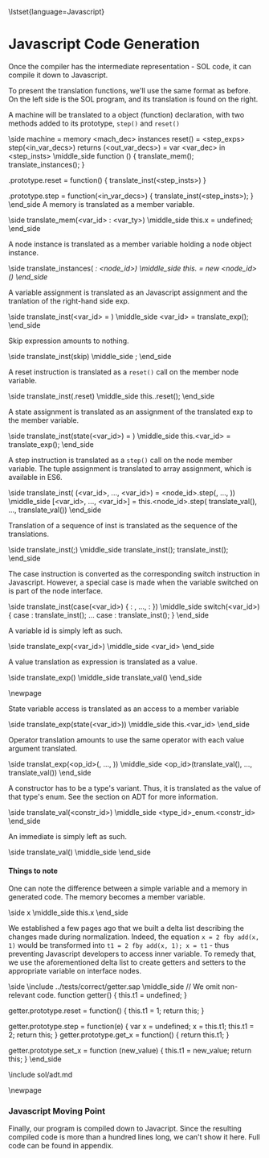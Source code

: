 \lstset{language=Javascript}

# Javascript Code Generation

Once the compiler has the intermediate representation - SOL code, it can compile
it down to Javascript.

To present the translation functions, we'll use the same format as before.
On the left side is the SOL program, and its translation is found on the right.

A machine will be translated to a object (function) declaration, with two methods added to
its prototype, `step()` and `reset()`

\side
machine <id> =
  memory <mach_dec>
  instances <instances>
  reset() =
      <step_exps>
    step(<in_var_decs>) returns (<out_var_decs>) =
    var <var_dec> in
    <step_insts>
\middle_side
function <id>() {
  translate_mem(<machdec>);
  translate_instances(<instances>);
}

<id>.prototype.reset = function() {
  translate_inst(<step_insts>)
}

<id>.prototype.step = function(<in_var_decs>) {
  translate_inst(<step_insts>);
}
\end_side
A memory is translated as a member variable.

\side
translate_mem(<var_id> : <var_ty>)
\middle_side
this.x = undefined;
\end_side

A node instance is translated as a member variable holding a node object instance.

\side
translate_instances(<var> : <node_id>)
\middle_side
this.<var> = new <node_id>()
\end_side

A variable assignment is translated as an Javascript assignment and the tranlation
of the right-hand side exp.

\side
translate_inst(<var_id> = <exp>)
\middle_side
<var_id> = translate_exp(<exp>);
\end_side

Skip expression amounts to nothing.

\side
translate_inst(skip)
\middle_side
;
\end_side

A reset instruction is translated as a `reset()` call on the
member node variable.

\side
translate_inst(<id>.reset)
\middle_side
this.<id>.reset();
\end_side

A state assignment is translated as an assignment of the
translated exp to the member variable.

\side
translate_inst(state(<var_id>) = <exp>)
\middle_side
this.<var_id> = translate_exp(<exp>);
\end_side

A step instruction is translated as a `step()` call on the node
member variable. The tuple assignment is translated to array assignment,
which is available in ES6.

\side
translate_inst(
  (<var_id>, ..., <var_id>) =
  <node_id>.step(<value>, ..., <value>))
\middle_side
[<var_id>, ..., <var_id>] =
  this.<node_id>.step(
    translate_val(<value>), ..., translate_val(<value>))
\end_side

Translation of a sequence of inst is translated as the sequence of
the translations.

\side
translate_inst(<inst>;<inst>)
\middle_side
translate_inst(<inst>);
translate_inst(<inst>);
\end_side

The case instruction is converted as the corresponding switch
instruction in Javascript. However, a special case is made when
the variable switched on is part of the node interface.

\side
translate_inst(case(<var_id>) 
  {<constr> : <inst>,
   ...,
   <constr> : <inst>})
\middle_side
switch(<var_id>) {
  case <constr>:
    translate_inst(<inst>);
  ...
  case <constr>:
    translate_inst(<inst>);
}
\end_side

A variable id is simply left as such.

\side
translate_exp(<var_id>)
\middle_side
<var_id>
\end_side

A value translation as expression is translated as a value.

\side
translate_exp(<value>)
\middle_side
translate_val(<value>)
\end_side

\newpage

State variable access is translated as an access to a member
variable

\side
translate_exp(state(<var_id>))
\middle_side
this.<var_id>
\end_side

Operator translation amounts to use the same operator
with each value argument translated.

\side
translat_exp(<op_id>(<value>, ..., <value>))
\middle_side
<op_id>(translate_val(<value>),
        ...,
        translate_val(<value>))
\end_side

A constructor has to be a type's variant. Thus, it is
translated as the value of that type's enum. See the
section on ADT for more information.

\side
translate_val(<constr_id>)
\middle_side
<type_id>_enum.<constr_id>
\end_side

An immediate is simply left as such.

\side
translate_val(<immediate>)
\middle_side
<immediate>
\end_side

#### Things to note

One can note the difference between a simple variable and a memory in generated code.
The memory becomes a member variable.

\side
x
\middle_side
this.x
\end_side

We established a few pages ago that we built a delta list describing the changes
made during normalization. Indeed, the equation `x = 2 fby add(x, 1)` would
be transformed into `t1 = 2 fby add(x, 1); x = t1` - thus preventing Javascript
developers to access inner variable. To remedy that, we use the aforementioned
delta list to create getters and setters to the appropriate variable on interface
nodes.

\side
\include ../tests/correct/getter.sap
\middle_side
// We omit non-relevant code.
function getter() {
  this.t1 = undefined;
}

getter.prototype.reset = function() {
  this.t1 = 1;
  return this;
}

getter.prototype.step = function(e) {
  var x = undefined;
  x = this.t1;
  this.t1 = 2;
  return this;
}
getter.prototype.get_x = function() {
  return this.t1;
}

getter.prototype.set_x = function (new_value) {
  this.t1 = new_value;
  return this;
}
\end_side

\include sol/adt.md

\newpage

### Javascript Moving Point
 
 Finally, our program is compiled down to Javacript.
 Since the resulting compiled code is more than a
 hundred lines long, we can't show it here.
 Full code can be found in appendix.